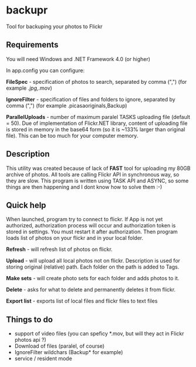 backupr
=======

Tool for backuping your photos to Flickr

Requirements
------------
You will need Windows and .NET Framework 4.0 (or higher)

In app.config you can configure:

**FileSpec** - specification of photos to search, separated by comma (",") (for example *.jpg,*.mov)

**IgnoreFilter** - specification of files and folders to ignore, separated by comma (",") (for example .picasaoriginals,Backup)

**ParallelUploads** - number of maximum paralel TASKS uploading file (default = 50). Due of implementation of Flickr.NET library, content of uploading file is stored in memory in the base64 form (so it is ~133% larger than original file). This can be too much for your computer memory.

Description
-----------
This utility was created because of lack of **FAST** tool for uploading my 80GB archive of photos. All tools are calling Flickr API in synchronous way, so they are slow.
This program is written using TASK API and ASYNC, so some things are then happening and I dont know how to solve them :-)


Quick help
----------
When launched, program try to connect to flickr. If App is not yet authorized, authorization process will occur and authorization token is stored in settings.
You must restart it after authorization.
Then program loads list of photos on your flickr and in your local folder.

**Refresh** - will refresh list of photos on flickr.

**Upload** - will upload all local photos not on flickr. Description is used for storing original (relative) path. Each folder on the path is added to Tags.

**Make sets** - will create photo sets for each folder and adds photos to it.

**Delete** - asks for what to delete and permanently deletes it from flickr.

**Export list** - exports list of local files and flickr files to text files

Things to do
------------
 
 * support of video files (you can speficy *.mov, but will they act in Flickr photos api ?)
 * Download of files (paralel, of course)
 * IgnoreFilter wildchars (Backup* for example)
 * service / resident mode
